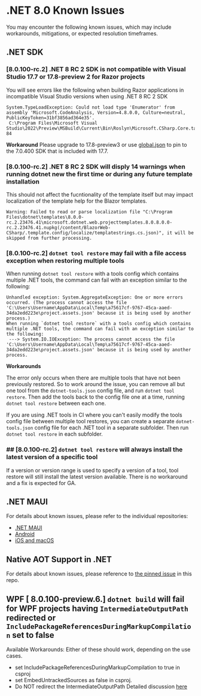 # .NET 8.0 Known Issues

You may encounter the following known issues, which may include workarounds, mitigations, or expected resolution timeframes.

## .NET SDK

### [8.0.100-rc.2] .NET 8 RC 2 SDK is not compatible with Visual Studio 17.7 or 17.8-preview 2 for Razor projects

You will see errors like the following when building Razor applications in incompatible Visual Studio versions when using .NET 8 RC 2 SDK
```
System.TypeLoadException: Could not load type 'Enumerator' from assembly 'Microsoft.CodeAnalysis, Version=4.8.0.0, Culture=neutral, PublicKeyToken=31bf3856ad364e35'. 
 C:\Program Files\Microsoft Visual Studio\2022\Preview\MSBuild\Current\Bin\Roslyn\Microsoft.CSharp.Core.targets 84
```
**Workaround** Please upgrade to 17.8-preview3 or use [global.json](https://learn.microsoft.com/dotnet/core/tools/global-json) to pin to the 7.0.400 SDK that is included with 17.7.

### [8.0.100-rc.2] .NET 8 RC 2 SDK will disply 14 warnings when running dotnet new the first time or during any future template installation

This should not affect the fucntionality of the template itself but may impact localization of the template help for the Blazor templates.

```
Warning: Failed to read or parse localization file "C:\Program Files\dotnet\templates\8.0.0-rc.2.23476.41\microsoft.dotnet.web.projecttemplates.8.0.8.0.0-rc.2.23476.41.nupkg(/content/BlazorWeb-CSharp/.template.config/localize/templatestrings.cs.json)", it will be skipped from further processing.
```

### [8.0.100-rc.2] `dotnet tool restore` may fail with a file access exception when restoring multiple tools
When running `dotnet tool restore` with a tools config which contains multiple .NET tools, the command can fail with an exception similar to the following:

```
Unhandled exception: System.AggregateException: One or more errors occurred. (The process cannot access the file 'C:\Users\Username\AppData\Local\Temp\a75617cf-9767-45ca-aaed-34da2edd223e\project.assets.json' because it is being used by another process.)
When running `dotnet tool restore` with a tools config which contains multiple .NET tools, the command can fail with an exception similar to the following:
 ---> System.IO.IOException: The process cannot access the file 'C:\Users\Username\AppData\Local\Temp\a75617cf-9767-45ca-aaed-34da2edd223e\project.assets.json' because it is being used by another process.
```
**Workarounds**

The error only occurs when there are multiple tools that have not been previously restored.  So to work around the issue, you can remove all but one tool from the `dotnet-tools.json` config file, and run `dotnet tool restore`.  Then add the tools back to the config file one at a time, running `dotnet tool restore` between each one.

If you are using .NET tools in CI where you can't easily modify the tools config file between multiple tool restores, you can create a separate `dotnet-tools.json` config file for each .NET tool in a separate subfolder.  Then run `dotnet tool restore` in each subfolder.

### ## [8.0.100-rc.2] `dotnet tool restore` will always install the latest version of a specific tool

If a version or version range is used to specify a version of a tool, tool restore will still install the latest version available. There is no workaround and a fix is expected for GA.

## .NET MAUI

For details about known issues, please refer to the individual repositories:

- [.NET MAUI](https://github.com/dotnet/maui/wiki/Known-Issues/)
- [Android](https://github.com/xamarin/xamarin-android/wiki/Known-issues-in-.NET)
- [iOS and macOS](https://github.com/xamarin/xamarin-macios/wiki/Known-issues-in-.NET8)

## Native AOT Support in .NET

For details about known issues, please reference to [the pinned issue](https://github.com/dotnet/core/issues/8288) in this repo.

## WPF [ 8.0.100-preview.6.] `dotnet build` will fail for WPF projects having `IntermediateOutputPath` redirected or `IncludePackageReferencesDuringMarkupCompilation` set to false
Available Workarounds:
Either of these should work, depending on the use cases.
- set IncludePackageReferencesDuringMarkupCompilation to true in csproj
- set EmbedUntrackedSources as false in csproj.
- Do NOT redirect the IntermediateOutputPath
Detailed discussion [here](https://github.com/dotnet/sdk/issues/34438)